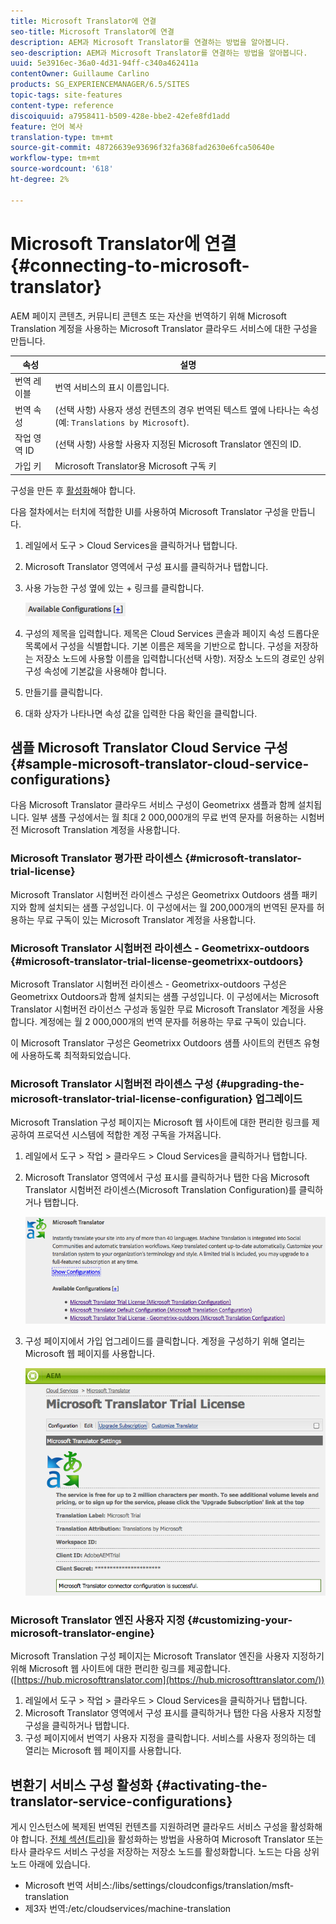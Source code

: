 ```yaml
---
title: Microsoft Translator에 연결
seo-title: Microsoft Translator에 연결
description: AEM과 Microsoft Translator를 연결하는 방법을 알아봅니다.
seo-description: AEM과 Microsoft Translator를 연결하는 방법을 알아봅니다.
uuid: 5e3916ec-36a0-4d31-94ff-c340a462411a
contentOwner: Guillaume Carlino
products: SG_EXPERIENCEMANAGER/6.5/SITES
topic-tags: site-features
content-type: reference
discoiquuid: a7958411-b509-428e-bbe2-42efe8fd1add
feature: 언어 복사
translation-type: tm+mt
source-git-commit: 48726639e93696f32fa368fad2630e6fca50640e
workflow-type: tm+mt
source-wordcount: '618'
ht-degree: 2%

---
```



# Microsoft Translator에 연결{#connecting-to-microsoft-translator}

AEM 페이지 콘텐츠, 커뮤니티 콘텐츠 또는 자산을 번역하기 위해 Microsoft Translation 계정을 사용하는 Microsoft Translator 클라우드 서비스에 대한 구성을 만듭니다.

| 속성 | 설명 |
|---|---|
| 번역 레이블 | 번역 서비스의 표시 이름입니다. |
| 번역 속성 | (선택 사항) 사용자 생성 컨텐츠의 경우 번역된 텍스트 옆에 나타나는 속성(예: `Translations by Microsoft`). |
| 작업 영역 ID | (선택 사항) 사용할 사용자 지정된 Microsoft Translator 엔진의 ID. |
| 가입 키 | Microsoft Translator용 Microsoft 구독 키 |

구성을 만든 후 [활성화](/help/sites-administering/tc-msconf.md#activating-the-translator-service-configurations)해야 합니다.

다음 절차에서는 터치에 적합한 UI를 사용하여 Microsoft Translator 구성을 만듭니다.

1. 레일에서 도구 > Cloud Services을 클릭하거나 탭합니다.
1. Microsoft Translator 영역에서 구성 표시를 클릭하거나 탭합니다.
1. 사용 가능한 구성 옆에 있는 + 링크를 클릭합니다.

   ![chlimage_1-382](assets/chlimage_1-382.png)

1. 구성의 제목을 입력합니다. 제목은 Cloud Services 콘솔과 페이지 속성 드롭다운 목록에서 구성을 식별합니다. 기본 이름은 제목을 기반으로 합니다. 구성을 저장하는 저장소 노드에 사용할 이름을 입력합니다(선택 사항). 저장소 노드의 경로인 상위 구성 속성에 기본값을 사용해야 합니다.
1. 만들기를 클릭합니다.
1. 대화 상자가 나타나면 속성 값을 입력한 다음 확인을 클릭합니다.

## 샘플 Microsoft Translator Cloud Service 구성 {#sample-microsoft-translator-cloud-service-configurations}

다음 Microsoft Translator 클라우드 서비스 구성이 Geometrixx 샘플과 함께 설치됩니다. 일부 샘플 구성에서는 월 최대 2 000,000개의 무료 번역 문자를 허용하는 시험버전 Microsoft Translation 계정을 사용합니다.

### Microsoft Translator 평가판 라이센스 {#microsoft-translator-trial-license}

Microsoft Translator 시험버전 라이센스 구성은 Geometrixx Outdoors 샘플 패키지와 함께 설치되는 샘플 구성입니다. 이 구성에서는 월 200,000개의 번역된 문자를 허용하는 무료 구독이 있는 Microsoft Translator 계정을 사용합니다.

### Microsoft Translator 시험버전 라이센스 - Geometrixx-outdoors {#microsoft-translator-trial-license-geometrixx-outdoors}

Microsoft Translator 시험버전 라이센스 - Geometrixx-outdoors 구성은 Geometrixx Outdoors과 함께 설치되는 샘플 구성입니다. 이 구성에서는 Microsoft Translator 시험버전 라이선스 구성과 동일한 무료 Microsoft Translator 계정을 사용합니다. 계정에는 월 2 000,000개의 번역 문자를 허용하는 무료 구독이 있습니다.

이 Microsoft Translator 구성은 Geometrixx Outdoors 샘플 사이트의 컨텐츠 유형에 사용하도록 최적화되었습니다.

### Microsoft Translator 시험버전 라이센스 구성 {#upgrading-the-microsoft-translator-trial-license-configuration} 업그레이드

Microsoft Translation 구성 페이지는 Microsoft 웹 사이트에 대한 편리한 링크를 제공하여 프로덕션 시스템에 적합한 계정 구독을 가져옵니다.

1. 레일에서 도구 > 작업 > 클라우드 > Cloud Services을 클릭하거나 탭합니다.
1. Microsoft Translator 영역에서 구성 표시를 클릭하거나 탭한 다음 Microsoft Translator 시험버전 라이센스(Microsoft Translation Configuration)를 클릭하거나 탭합니다.

   ![chlimage_1-383](assets/chlimage_1-383.png)

1. 구성 페이지에서 가입 업그레이드를 클릭합니다. 계정을 구성하기 위해 열리는 Microsoft 웹 페이지를 사용합니다.

   ![chlimage_1-384](assets/chlimage_1-384.png)

### Microsoft Translator 엔진 사용자 지정 {#customizing-your-microsoft-translator-engine}

Microsoft Translation 구성 페이지는 Microsoft Translator 엔진을 사용자 지정하기 위해 Microsoft 웹 사이트에 대한 편리한 링크를 제공합니다. ([https://hub.microsofttranslator.com](https://hub.microsofttranslator.com/))

1. 레일에서 도구 > 작업 > 클라우드 > Cloud Services을 클릭하거나 탭합니다.
1. Microsoft Translator 영역에서 구성 표시를 클릭하거나 탭한 다음 사용자 지정할 구성을 클릭하거나 탭합니다.
1. 구성 페이지에서 번역기 사용자 지정을 클릭합니다. 서비스를 사용자 정의하는 데 열리는 Microsoft 웹 페이지를 사용합니다.

## 변환기 서비스 구성 활성화 {#activating-the-translator-service-configurations}

게시 인스턴스에 복제된 번역된 컨텐츠를 지원하려면 클라우드 서비스 구성을 활성화해야 합니다. [전체 섹션(트리)](/help/sites-authoring/publishing-pages.md#publishing-and-unpublishing-a-tree)을 활성화하는 방법을 사용하여 Microsoft Translator 또는 타사 클라우드 서비스 구성을 저장하는 저장소 노드를 활성화합니다. 노드는 다음 상위 노드 아래에 있습니다.

* Microsoft 번역 서비스:/libs/settings/cloudconfigs/translation/msft-translation
* 제3자 번역:/etc/cloudservices/machine-translation

